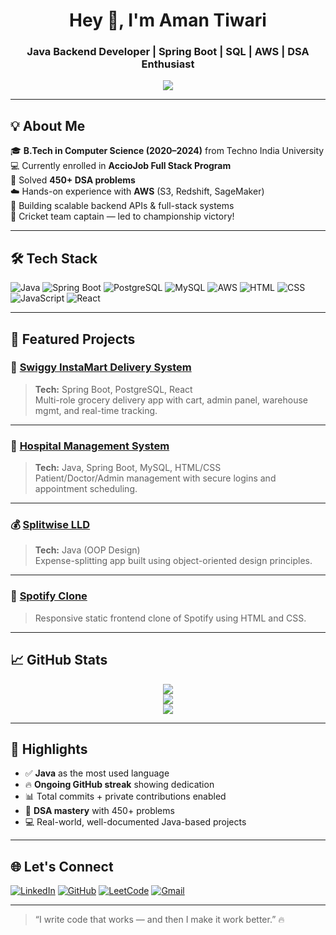 <h1 align="center">Hey 👋, I'm Aman Tiwari</h1>
<h3 align="center">Java Backend Developer | Spring Boot | SQL | AWS | DSA Enthusiast</h3>

<p align="center">
  <img src="https://readme-typing-svg.demolab.com?font=Fira+Code&pause=1000&color=00C4FF&width=435&lines=Java+Full+Stack+Developer;Spring+Boot+%7C+PostgreSQL+%7C+React;DSA+Problem+Solver+%7C+System+Design+Learner;Open+Source+Contributor+%7C+Cricket+Lover" />
</p>

---

## 💡 About Me

🎓 **B.Tech in Computer Science (2020–2024)** from Techno India University  
💻 Currently enrolled in **AccioJob Full Stack Program**  
🧠 Solved **450+ DSA problems**  
☁️ Hands-on experience with **AWS** (S3, Redshift, SageMaker)  
🚀 Building scalable backend APIs & full-stack systems  
🏏 Cricket team captain — led to championship victory!

---

## 🛠️ Tech Stack

![Java](https://img.shields.io/badge/Java-ED8B00?style=for-the-badge&logo=java&logoColor=white)
![Spring Boot](https://img.shields.io/badge/SpringBoot-6DB33F?style=for-the-badge&logo=springboot&logoColor=white)
![PostgreSQL](https://img.shields.io/badge/PostgreSQL-316192?style=for-the-badge&logo=postgresql&logoColor=white)
![MySQL](https://img.shields.io/badge/MySQL-005C84?style=for-the-badge&logo=mysql&logoColor=white)
![AWS](https://img.shields.io/badge/AWS-232F3E?style=for-the-badge&logo=amazonaws&logoColor=white)
![HTML](https://img.shields.io/badge/HTML5-E34F26?style=for-the-badge&logo=html5&logoColor=white)
![CSS](https://img.shields.io/badge/CSS3-1572B6?style=for-the-badge&logo=css3&logoColor=white)
![JavaScript](https://img.shields.io/badge/JavaScript-F0DB4F?style=for-the-badge&logo=javascript&logoColor=black)
![React](https://img.shields.io/badge/React-61DAFB?style=for-the-badge&logo=react&logoColor=black)

---

## 🚀 Featured Projects

### 🛒 [Swiggy InstaMart Delivery System](https://github.com/Amantiwarie/shopping_delivery)
> **Tech:** Spring Boot, PostgreSQL, React  
> Multi-role grocery delivery app with cart, admin panel, warehouse mgmt, and real-time tracking.

---

### 🏥 [Hospital Management System](https://github.com/Amantiwarie/Hospital-Management-System)
> **Tech:** Java, Spring Boot, MySQL, HTML/CSS  
> Patient/Doctor/Admin management with secure logins and appointment scheduling.

---

### 💰 [Splitwise LLD](https://github.com/Amantiwarie/SplitwiseLLD)
> **Tech:** Java (OOP Design)  
> Expense-splitting app built using object-oriented design principles.

---

### 🎵 [Spotify Clone](https://github.com/Amantiwarie/Spotify-Clone)
> Responsive static frontend clone of Spotify using HTML and CSS.

---

## 📈 GitHub Stats

<p align="center">
  <img src="https://github-readme-stats.vercel.app/api?username=Amantiwarie&show_icons=true&count_private=true&theme=tokyonight&hide_border=true" />
  <br>
  <img src="https://github-readme-stats.vercel.app/api/top-langs/?username=Amantiwarie&layout=compact&theme=tokyonight&hide_border=true&langs_count=8&custom_title=Most%20Used%20Languages" />
  <br>
  <img src="https://github-readme-streak-stats.herokuapp.com/?user=Amantiwarie&theme=tokyonight&hide_border=true" />
</p>

---

## 📌 Highlights

- ✅ **Java** as the most used language
- 🔥 **Ongoing GitHub streak** showing dedication
- 📊 Total commits + private contributions enabled
- 🧠 **DSA mastery** with 450+ problems
- 💻 Real-world, well-documented Java-based projects

---

## 🌐 Let's Connect

[![LinkedIn](https://img.shields.io/badge/LinkedIn-blue?style=for-the-badge&logo=linkedin)](https://linkedin.com/in/amantiwarie)
[![GitHub](https://img.shields.io/badge/GitHub-black?style=for-the-badge&logo=github)](https://github.com/amantiwarie)
[![LeetCode](https://img.shields.io/badge/LeetCode-orange?style=for-the-badge&logo=leetcode)](https://leetcode.com/amantiwarie)
[![Gmail](https://img.shields.io/badge/Gmail-red?style=for-the-badge&logo=gmail)](mailto:attiwari261@gmail.com)

---

> “I write code that works — and then I make it work better.” 🔥
